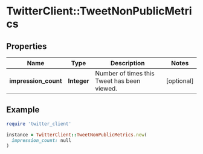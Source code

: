# TwitterClient::TweetNonPublicMetrics

## Properties

| Name | Type | Description | Notes |
| ---- | ---- | ----------- | ----- |
| **impression_count** | **Integer** | Number of times this Tweet has been viewed. | [optional] |

## Example

```ruby
require 'twitter_client'

instance = TwitterClient::TweetNonPublicMetrics.new(
  impression_count: null
)
```

